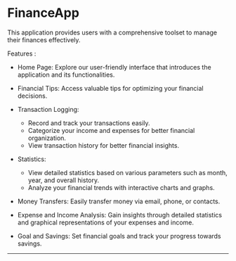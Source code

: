 # FinanceApp

This application provides users with a comprehensive toolset to manage their finances effectively.  

Features :

- Home Page: Explore our user-friendly interface that introduces the application and its functionalities.  

- Financial Tips: Access valuable tips for optimizing your financial decisions.  

- Transaction Logging:  
  - Record and track your transactions easily.  
  - Categorize your income and expenses for better financial organization.  
  - View transaction history for better financial insights.  

- Statistics:  
  - View detailed statistics based on various parameters such as month, year, and overall history.  
  - Analyze your financial trends with interactive charts and graphs.  

- Money Transfers: Easily transfer money via email, phone, or contacts.  

- Expense and Income Analysis: Gain insights through detailed statistics and graphical representations of your expenses and income.  

- Goal and Savings: Set financial goals and track your progress towards savings.  
------------


